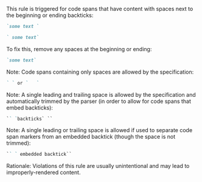 This rule is triggered for code spans that have content with spaces next to the
beginning or ending backticks:

```markdown
`some text `

` some text`
```

To fix this, remove any spaces at the beginning or ending:

```markdown
`some text`
```

Note: Code spans containing only spaces are allowed by the specification:

```markdown
` ` or `   `
```

Note: A single leading and trailing space is allowed by the specification and
automatically trimmed by the parser (in order to allow for code spans that embed
backticks):

```markdown
`` `backticks` ``
```

Note: A single leading or trailing space is allowed if used to separate code
span markers from an embedded backtick (though the space is not trimmed):

```markdown
`` ` embedded backtick``
```

Rationale: Violations of this rule are usually unintentional and may lead to
improperly-rendered content.
